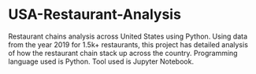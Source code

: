 # USA-Restaurant-Analysis
Restaurant chains analysis across United States using Python.
Using data from the year 2019 for 1.5k+ restaurants, this project has detailed analysis of how the restaurant chain stack up across the country.
Programming language used is Python.
Tool used is Jupyter Notebook.
